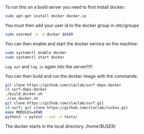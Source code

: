 To run this on a build server you need to first install docker:
```bash
sudo apt-get install docker docker.io
```

You must then add your user id to the docker group in /etc/groups
```bash
sudo usermod -a -G docker $USER
```

You can then enable and start the docker service on the machine:
```bash
sudo systemctl enable docker
sudo systemctl start docker
```

`Log out` and `log in` again into the server!!!!!

You can then build and run the docker image with the commands:

```bash
git clone https://github.com/slaclab/surf-deps-docker
cd surf-deps-docker
./build_docker.sh
./run_docker.sh
git clone https://github.com/slaclab/surf.git
cd surf; git clone https://github.com/slaclab/ruckus.git
make MODULES=$PWD
python3 -m pytest --cov -v tests/
```

The docker starts in the local directory: /home/$USER/
